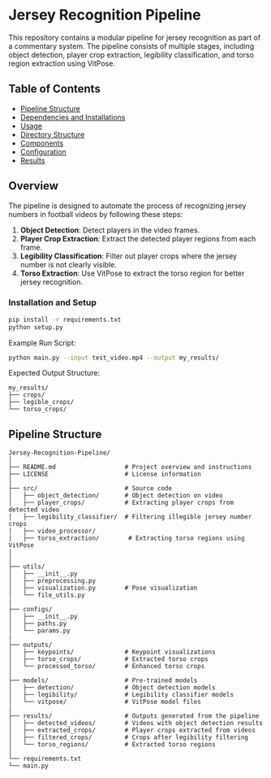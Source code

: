# Jersey Recognition Pipeline

This repository contains a modular pipeline for jersey recognition as part of a commentary system. The pipeline consists of multiple stages, including object detection, player crop extraction, legibility classification, and torso region extraction using VitPose. 

## Table of Contents
- [Pipeline Structure](#pipeline-structure)
- [Dependencies and Installations](#installation)
- [Usage](#usage)
- [Directory Structure](#directory-structure)
- [Components](#components)
- [Configuration](#configuration)
- [Results](#results)

## Overview
The pipeline is designed to automate the process of recognizing jersey numbers in football videos by following these steps:
1. **Object Detection**: Detect players in the video frames.
2. **Player Crop Extraction**: Extract the detected player regions from each frame.
3. **Legibility Classification**: Filter out player crops where the jersey number is not clearly visible.
4. **Torso Extraction**: Use VitPose to extract the torso region for better jersey recognition.

### Installation and Setup
```sh
pip install -r requirements.txt
python setup.py
```
Example Run Script:
```sh
python main.py --input test_video.mp4 --output my_results/
```
Expected Output Structure:
```
my_results/
├── crops/
├── legible_crops/
└── torso_crops/
```

## Pipeline Structure
```
Jersey-Recognition-Pipeline/
│
├── README.md                   # Project overview and instructions
├── LICENSE                     # License information              
│
├── src/                        # Source code                 
│   ├── object_detection/       # Object detection on video
│   ├── player_crops/           # Extracting player crops from detected video
│   ├── legibility_classifier/  # Filtering illegible jersey number crops
│   ├── video_processor/
|   ├── torso_extraction/        # Extracting torso regions using VitPose
│   
│
├── utils/
│   ├── __init__.py
│   ├── preprocessing.py
│   ├── visualization.py        # Pose visualization
│   └── file_utils.py
|
├── configs/
│   ├── __init__.py
│   ├── paths.py
│   └── params.py
|
├── outputs/
│   ├── keypoints/              # Keypoint visualizations
│   ├── torso_crops/            # Extracted torso crops
│   └── processed_torso/        # Enhanced torso crops
│
├── models/                     # Pre-trained models
│   ├── detection/              # Object detection models
│   ├── legibility/             # Legibility classifier models
│   └── vitpose/                # VitPose model files
|
├── results/                    # Outputs generated from the pipeline
│   ├── detected_videos/        # Videos with object detection results
│   ├── extracted_crops/        # Player crops extracted from videos
│   ├── filtered_crops/         # Crops after legibility filtering
│   └── torso_regions/          # Extracted torso regions
│
└── requirements.txt
└── main.py

```
